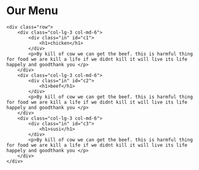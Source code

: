 <!DOCTYPE html>
<html>

<head>
    <meta charset="utf-8">
    <meta name="viewport" content="width=device-width, initial-scale=1">
    <title>mod2</title>
    <link rel="stylesheet" href="styles.css">

</head>

<body>
    <h1>Our Menu</h1>

    <div class="row">
        <div class="col-lg-3 col-md-6">
            <div class="in" id="c1">
                <h1>chicken</h1>
            </div>
            <p>By kill of cow we can get the beef. this is harmful thing for food we are kill a life if we didnt kill it will live its life happely and goodthank you </p>
        </div>
        <div class="col-lg-3 col-md-6">
            <div class="in" id="c2">
                <h1>beef</h1>
            </div>
            <p>By kill of cow we can get the beef. this is harmful thing for food we are kill a life if we didnt kill it will live its life happely and goodthank you </p>
        </div>
        <div class="col-lg-3 col-md-6">
            <div class="in" id="c3">
                <h1>susi</h1>
            </div>
            <p>By kill of cow we can get the beef. this is harmful thing for food we are kill a life if we didnt kill it will live its life happely and goodthank you </p>
        </div>
    </div>

</body>

</html>